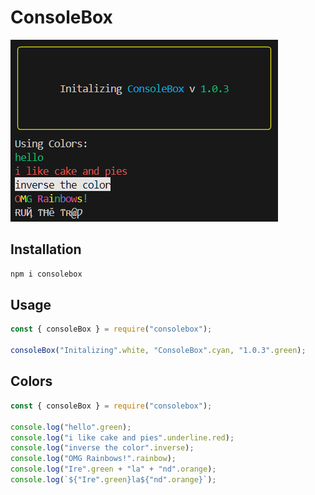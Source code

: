 # ConsoleBox
![Screenshots](https://raw.githubusercontent.com/LordRampantHump/consolebox/master/img/consolebox.png)


## Installation

```bash
npm i consolebox
```

## Usage

```js
const { consoleBox } = require("consolebox");

consoleBox("Initalizing".white, "ConsoleBox".cyan, "1.0.3".green);
```

## Colors

```js
const { consoleBox } = require("consolebox");

console.log("hello".green);
console.log("i like cake and pies".underline.red);
console.log("inverse the color".inverse);
console.log("OMG Rainbows!".rainbow);
console.log("Ire".green + "la" + "nd".orange);
console.log(`${"Ire".green}la${"nd".orange}`);
```
